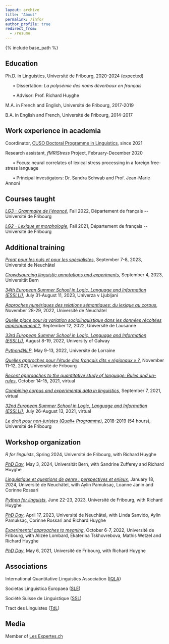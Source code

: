 ```yaml
---
layout: archive
title: "About"
permalink: /info/
author_profile: true
redirect_from:
  - /resume
---
```


{% include base_path %}

Education
-----

Ph.D. in Linguistics, Université de Fribourg, 2020-2024 (expected)

&nbsp;&nbsp;&nbsp;&nbsp;&nbsp;&nbsp;• Dissertation: *La polysémie des noms déverbaux en français*

&nbsp;&nbsp;&nbsp;&nbsp;&nbsp;&nbsp;• Advisor: Prof. Richard Huyghe

M.A. in French and English, Université de Fribourg, 2017-2019

B.A. in English and French, Université de Fribourg, 2014-2017



Work experience in academia
-----
Coordinator, [CUSO Doctoral Programme in Linguistics](https://langage.cuso.ch/accueil?print=1472&cHash=3e89837703bf78e1a95b00b64ca1f179), since 2021

Research assistant, *fMRIStress* Project, February-December 2020

&nbsp;&nbsp;&nbsp;&nbsp;&nbsp;&nbsp;• Focus: neural correlates of lexical stress processing in a foreign free-stress language

&nbsp;&nbsp;&nbsp;&nbsp;&nbsp;&nbsp;• Principal investigators: Dr. Sandra Schwab and Prof. Jean-Marie Annoni
  
  
Courses taught
-----
*[LG3 - Grammaire de l'énoncé](https://www.unifr.ch/timetable/en/course.html?show=107920)*, Fall 2022, Département de français -- Université de Fribourg

*[LG2 - Lexique et morphologie](https://www.unifr.ch/timetable/en/course.html?show=101365)*, Fall 2021, Département de français -- Université de Fribourg


Additional training
-----

*[Praat pour les nuls et pour les spécialistes](https://langage.cuso.ch/?id=887&L=0&tx_displaycontroller[showUid]=6763)*, September 7-8, 2023, Université de Neuchâtel

*[Crowdsourcing linguistic annotations and experiments](https://langage.cuso.ch/?id=887&tx_displaycontroller[showUid]=6762)*, September 4, 2023, Universität Bern

*[34th European Summer School in Logic, Language and Information (ESSLLI)](https://2023.esslli.eu)*, July 31-August 11, 2023, Univerza v Ljubljani

*[Approches numériques des relations sémantiques: du lexique au corpus](https://langage.cuso.ch/?id=887&L=0&tx_displaycontroller[showUid]=6064)*, November 28-29, 2022, Université de Neuchâtel

*[Quelle place pour la variation sociolinguistique dans les données récoltées empiriquement ?](https://langage.cuso.ch/?id=887&L=0&tx_displaycontroller[showUid]=6068)*, September 12, 2022, Université de Lausanne

*[33rd European Summer School in Logic, Language and Information (ESSLLI)](https://2022.esslli.eu)*, August 8-19, 2022, University of Galway                                                                                 

*[Python4NLP](https://synalp.gitlabpages.inria.fr/synalp-website/python4nlp-2022/)*, May 9-13, 2022, Université de Lorraine

*[Quelles approches pour l’étude des français dits « régionaux » ?](https://langage.cuso.ch/?id=887&tx_displaycontroller[showUid]=5572)*, November 11-12, 2021, Université de Fribourg

*[Recent approaches to the quantitative study of language: Rules and un-rules](https://english.cuso.ch/?id=897&tx_displaycontroller[showUid]=5593)*, October 14-15, 2021, virtual

*[Combining corpus and experimental data in linguistics](https://langage.cuso.ch/?id=887&tx_displaycontroller[showUid]=5573)*, September 7, 2021, virtual

*[32nd European Summer School in Logic, Language and Information (ESSLLI)](https://esslli2021.unibz.it)*, July 26-August 13, 2021, virtual

*[Le droit pour non-juristes (Quali+ Programme)](https://www.unifr.ch/qualiplus/fr/programme/droit.html)*, 2018-2019 (54 hours), Université de Fribourg


Workshop organization
-----
*R for linguists*, Spring 2024, Université de Fribourg, with Richard Huyghe

*[PhD Day](https://www.cuso.ch/activity/?p=887&uid=7230)*, May 3, 2024, Universität Bern, with Sandrine Zufferey and Richard Huyghe

*[Linguistique et questions de genre : perspectives et enjeux](https://langage.cuso.ch/?id=887&tx_displaycontroller[showUid]=7228)*, January 18, 2024, Université de Neuchâtel, with Aylin Pamuksaç, Loanne Janin and Corinne Rossari

*[Python for linguists](https://langage.cuso.ch/?id=887&tx_displaycontroller[showUid]=6768)*, June 22-23, 2023, Université de Fribourg, with Richard Huyghe

*[PhD Day](https://langage.cuso.ch/?id=887&tx_displaycontroller[showUid]=6766)*, April 17, 2023, Université de Neuchâtel, with Linda Sanvido, Aylin Pamuksaç, Corinne Rossari and Richard Huyghe

*[Experimental approaches to meaning](https://langage.cuso.ch/?id=887&tx_displaycontroller[showUid]=6063)*, October 6-7, 2022, Université de Fribourg, with Alizée Lombard, Ekaterina Tskhovrebova, Mathis Wetzel and Richard Huyghe

*[PhD Day](https://langage.cuso.ch/?id=887&tx_displaycontroller[showUid]=6067)*, May 6, 2021, Université de Fribourg, with Richard Huyghe



Associations
-----
International Quantitative Linguistics Association ([IQLA](https://www.iqla.org/))

Societas Linguistica Europaea ([SLE](https://societaslinguistica.eu/))

Société Suisse de Linguistique ([SSL](https://www.sagw.ch/fr/ssg/))

Tract des Linguistes ([TdL](https://www.tract-linguistes.org/))



Media
-----
Member of [Les Expertes.ch](https://lesexpertes.ch/expertes/74575-justine-salvadori/)
